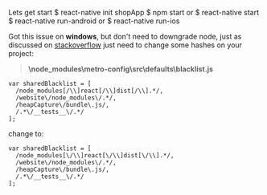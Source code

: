 Lets get start
$ react-native init shopApp
$ npm start or $ react-native start
$ react-native run-android or $ react-native run-ios


Got this issue on **windows**, but don't need to downgrade node, just as discussed on [stackoverflow](https://stackoverflow.com/a/58199866) just need to change some hashes on  your project:

> **\node_modules\metro-config\src\defaults\blacklist.js**

```
var sharedBlacklist = [
  /node_modules[/\\]react[/\\]dist[/\\].*/,
  /website\/node_modules\/.*/,
  /heapCapture\/bundle\.js/,
  /.*\/__tests__\/.*/
];
```

change to:

```
var sharedBlacklist = [
  /node_modules[\/\\]react[\/\\]dist[\/\\].*/,
  /website\/node_modules\/.*/,
  /heapCapture\/bundle\.js/,
  /.*\/__tests__\/.*/
];
```